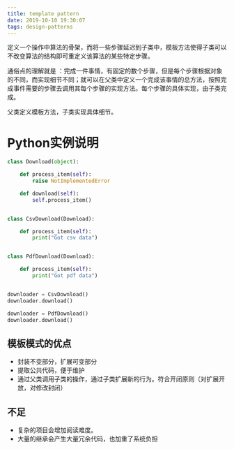 ```yaml
---
title: template pattern
date: 2019-10-10 19:30:07
tags: design-patterns
---
```


定义一个操作中算法的骨架，而将一些步骤延迟到子类中，模板方法使得子类可以不改变算法的结构即可重定义该算法的某些特定步骤。

通俗点的理解就是 ：完成一件事情，有固定的数个步骤，但是每个步骤根据对象的不同，而实现细节不同；就可以在父类中定义一个完成该事情的总方法，按照完成事件需要的步骤去调用其每个步骤的实现方法。每个步骤的具体实现，由子类完成。

<!-- more -->

父类定义模板方法，子类实现具体细节。

# Python实例说明

```python
class Download(object):

    def process_item(self):
        raise NotImplementedError

    def download(self):
        self.process_item()


class CsvDownload(Download):

    def process_item(self):
        print("Got csv data")


class PdfDownload(Download):

    def process_item(self):
        print("Got pdf data")


downloader = CsvDownload()
downloader.download()

downloader = PdfDownload()
downloader.download()

```

## 模板模式的优点
- 封装不变部分，扩展可变部分
- 提取公共代码，便于维护
- 通过父类调用子类的操作，通过子类扩展新的行为。符合开闭原则（对扩展开放，对修改封闭）

## 不足
- 复杂的项目会增加阅读难度。
- 大量的继承会产生大量冗余代码，也加重了系统负担
